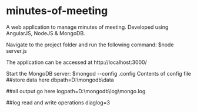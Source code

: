 # minutes-of-meeting
A web application to manage minutes of meeting. Developed using AngularJS, NodeJS &amp; MongoDB.

Navigate to the project folder and run the following command:
$node server.js

The application can be accessed at http://localhost:3000/

Start the MongoDB server: $mongod --config <absolute mongodb config file path>.config
Contents of config file
##store data here
dbpath=D:\mongodb\data
 
##all output go here
logpath=D:\mongodb\log\mongo.log
 
##log read and write operations
diaglog=3


